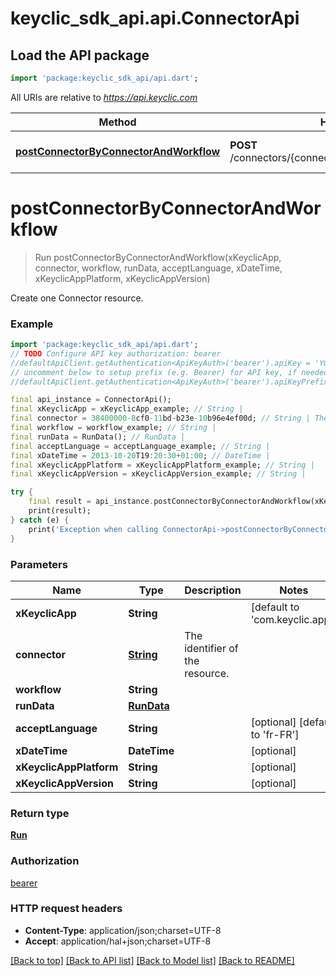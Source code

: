 # keyclic_sdk_api.api.ConnectorApi

## Load the API package
```dart
import 'package:keyclic_sdk_api/api.dart';
```

All URIs are relative to *https://api.keyclic.com*

Method | HTTP request | Description
------------- | ------------- | -------------
[**postConnectorByConnectorAndWorkflow**](ConnectorApi.md#postconnectorbyconnectorandworkflow) | **POST** /connectors/{connector}/workflows/{workflow}/runs | Create one Connector resource.


# **postConnectorByConnectorAndWorkflow**
> Run postConnectorByConnectorAndWorkflow(xKeyclicApp, connector, workflow, runData, acceptLanguage, xDateTime, xKeyclicAppPlatform, xKeyclicAppVersion)

Create one Connector resource.

### Example 
```dart
import 'package:keyclic_sdk_api/api.dart';
// TODO Configure API key authorization: bearer
//defaultApiClient.getAuthentication<ApiKeyAuth>('bearer').apiKey = 'YOUR_API_KEY';
// uncomment below to setup prefix (e.g. Bearer) for API key, if needed
//defaultApiClient.getAuthentication<ApiKeyAuth>('bearer').apiKeyPrefix = 'Bearer';

final api_instance = ConnectorApi();
final xKeyclicApp = xKeyclicApp_example; // String | 
final connector = 38400000-8cf0-11bd-b23e-10b96e4ef00d; // String | The identifier of the resource.
final workflow = workflow_example; // String | 
final runData = RunData(); // RunData | 
final acceptLanguage = acceptLanguage_example; // String | 
final xDateTime = 2013-10-20T19:20:30+01:00; // DateTime | 
final xKeyclicAppPlatform = xKeyclicAppPlatform_example; // String | 
final xKeyclicAppVersion = xKeyclicAppVersion_example; // String | 

try { 
    final result = api_instance.postConnectorByConnectorAndWorkflow(xKeyclicApp, connector, workflow, runData, acceptLanguage, xDateTime, xKeyclicAppPlatform, xKeyclicAppVersion);
    print(result);
} catch (e) {
    print('Exception when calling ConnectorApi->postConnectorByConnectorAndWorkflow: $e\n');
}
```

### Parameters

Name | Type | Description  | Notes
------------- | ------------- | ------------- | -------------
 **xKeyclicApp** | **String**|  | [default to 'com.keyclic.app']
 **connector** | [**String**](.md)| The identifier of the resource. | 
 **workflow** | **String**|  | 
 **runData** | [**RunData**](RunData.md)|  | 
 **acceptLanguage** | **String**|  | [optional] [default to 'fr-FR']
 **xDateTime** | **DateTime**|  | [optional] 
 **xKeyclicAppPlatform** | **String**|  | [optional] 
 **xKeyclicAppVersion** | **String**|  | [optional] 

### Return type

[**Run**](Run.md)

### Authorization

[bearer](../README.md#bearer)

### HTTP request headers

 - **Content-Type**: application/json;charset=UTF-8
 - **Accept**: application/hal+json;charset=UTF-8

[[Back to top]](#) [[Back to API list]](../README.md#documentation-for-api-endpoints) [[Back to Model list]](../README.md#documentation-for-models) [[Back to README]](../README.md)

